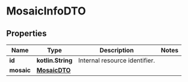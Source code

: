 
# MosaicInfoDTO

## Properties
Name | Type | Description | Notes
------------ | ------------- | ------------- | -------------
**id** | **kotlin.String** | Internal resource identifier. | 
**mosaic** | [**MosaicDTO**](MosaicDTO.md) |  | 



